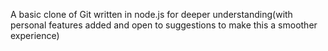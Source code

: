 A basic clone of Git written in node.js for deeper understanding(with personal features added and open to suggestions to make this a smoother experience)

